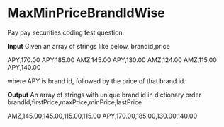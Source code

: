 # MaxMinPriceBrandIdWise
Pay pay securities coding test question.

**Input**
Given an array of strings like below,
brandid,price

APY,170.00
APY,185.00
AMZ,145.00
APY,130.00
AMZ,124.00
AMZ,115.00
APY,140.00

where APY is brand id, followed by the price of that brand id.

**Output**
An array of strings with unique brand id in dictionary order
brandId,firstPrice,maxPrice,minPrice,lastPrice

AMZ,145.00,145.00,115.00,115.00
APY,170.00,185.00,130.00,140.00
